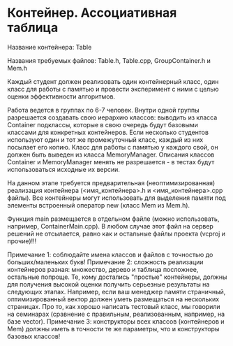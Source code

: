 # Контейнер. Ассоциативная таблица
Название контейнера: Table

Названия требуемых файлов: Table.h, Table.cpp, GroupContainer.h и Mem.h

Каждый студент должен реализовать один контейнерный класс, один класс для работы с памятью и провести эксперимент с ними с целью оценки эффективности алгоритмов.

Работа ведется в группах по 6-7 человек. Внутри одной группы разрешается создавать свою иерархию классов: выводить из класса Container подклассы, которые в свою очередь будут базовыми классами для конкретных контейнеров. 
Если несколько студентов используют один и тот же промежуточный класс, каждый из них посылает его копию. 
Класс для работы с памятью у каждого свой, он должен быть выведен из класса MemoryManager. 
Описания классов Container и MemoryManager менять не разрешается - в тестах будут использоваться исходные их версии.

На данном этапе требуется предварительная (неоптимизированная) реализация контейнера (<имя_контейнера>.h и <имя_контейнера>.cpp файлы). 
Все контейнеры могут использовать для выделения памяти под элементы встроенный оператор new (класс Mem из Mem.h).

Функция main размещается в отдельном файле (можно использовать, например, ContainerMain.cpp). 
В любом случае этот файл на сервер решений не отсылается, равно как и остальные файлы проекта (vcproj и прочие)!!!

Примечание 1: соблюдайте имена классов и файлов с точностью до больших/маленьких букв!
Примечание 2: сложность реализации контейнеров разная: множество, дерево и таблица посложнее, остальные попроще. 
Те, кому достались "простые" контейнеры, должны для получения высокой оценки получить серьезные результаты на следующих этапах. 
Например, если ваш менеджер памяти страничный, оптимизированный вектор должен уметь размещаться на нескольких страницах. 
Про то, как хорошо написать тестовый класс, мы говорили на семинарах (сравнение с правильным, реализованным, например, на базе vector).
Примечание 3: конструкторы всех классов (контейнеров и Mem) должны иметь в точности те же параметры, что и конструкторы базовых классов!